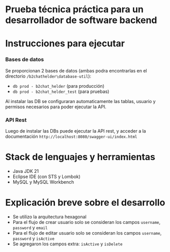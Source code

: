 # Prueba técnica práctica para un desarrollador de software backend

# Instrucciones para ejecutar
### Bases de datos
Se proporcionan 2 bases de datos (ambas podra encontrarlas en el directorio `/b2chathelder\database-util`):
- `db prod - b2chat_helder` (para producción)
- `db prod - b2chat_helder_test` (para pruebas)

Al instalar las DB se configuraran automaticamente las tablas, usuario y permisos necesarios para poder ejecutar la API.

### API Rest
Luego de instalar las DBs puede ejecutar la API rest, y acceder a la documentación `http://localhost:8080/swagger-ui/index.html`

# Stack de lenguajes y herramientas
- Java JDK 21
- Eclipse IDE (con STS y Lombok)
- MySQL y MySQL Workbench

# Explicación breve sobre el desarrollo
- Se utilizo la arquitectura hexagonal
- Para el flujo de crear usuario solo se consideran los campos `username`, `password` y `email`
- Para el flujo de editar usuario solo se consideran los campos `username`, `password` y `isActive`
- Se agregaron los campos extra: `isActive` y `isDelete`